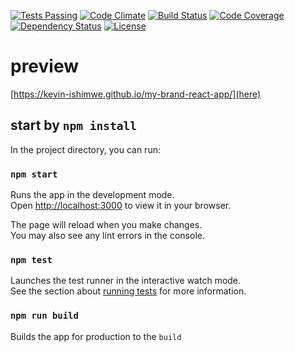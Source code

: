 [![Tests Passing](https://img.shields.io/badge/tests-passing-brightgreen.svg)](https://your-test-results-url)
[![Code Climate](https://img.shields.io/badge/code%20climate-A-brightgreen.svg)](https://your-code-climate-url)
[![Build Status](https://img.shields.io/badge/build-passing-brightgreen.svg)](https://your-build-status-url)
[![Code Coverage](https://img.shields.io/badge/coverage-95%25-brightgreen.svg)](https://your-code-coverage-url)
[![Dependency Status](https://img.shields.io/badge/dependencies-up%20to%20date-brightgreen.svg)](https://your-dependency-status-url)
[![License](https://img.shields.io/badge/license-MIT-brightgreen.svg)](https://your-license-url)

# preview
[https://kevin-ishimwe.github.io/my-brand-react-app/](here)

## start by `npm install`

In the project directory, you can run:

### `npm start`

Runs the app in the development mode.\
Open [http://localhost:3000](http://localhost:3000) to view it in your browser.

The page will reload when you make changes.\
You may also see any lint errors in the console.

### `npm test`

Launches the test runner in the interactive watch mode.\
See the section about [running tests](https://facebook.github.io/create-react-app/docs/running-tests) for more information.

### `npm run build`

Builds the app for production to the `build`
